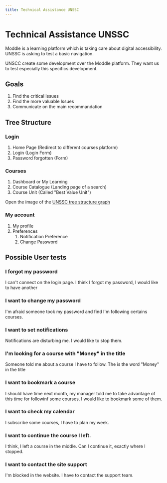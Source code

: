 ```yaml
---
title: Technical Assistance UNSSC
---
```


# Technical Assistance UNSSC

Moddle is a learning platform which is taking care about digital accessibility. UNSSC is asking to test a basic navigation.

UNSCC create some development over the Moddle platform. They want us to test especially this specifics development.

## Goals

1. Find the critical Issues
2. Find the more valuable Issues
3. Communicate on the main recommandation

## Tree Structure

### Login

 1. Home Page (Redirect to different courses platform)
 2. Login (Login Form)
 3. Password forgotten (Form)

### Courses

 1. Dashboard or My Learning
 2. Course Catalogue (Landing page of a search)
 3. Course Unit (Called "Best Value Unit")

Open the image of the [UNSSC tree structure graph](UNSSC.png)

### My account

 1. My profile
 2. Preferences
    1. Notification Preference
    2. Change Password

## Possible User tests

### I forgot my password
 
I can't connect on the login page. I think I forgot my password, I would like to have another 

### I want to change my password

I'm afraid someone took my password and find I'm following certains courses.

### I want to set notifications

Notifications are disturbing me. I would like to stop them.

### I'm looking for a course with "Money" in the title

Someone told me about a course I have to follow. The is the word "Money" in the title

### I want to bookmark a course

I should have time next month, my manager told me to take advantage of this time for followinf some courses. I would like to bookmark some of them. 

### I want to check my calendar

I subscribe some courses, I have to plan my week.

### I want to continue the course I left.

I think, I left a course in the middle. Can I continue it, exactly where I stopped.

### I want to contact the site support

I'm blocked in the website. I have to contact the support team. 